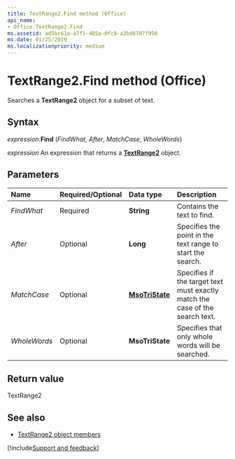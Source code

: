 ```yaml
---
title: TextRange2.Find method (Office)
api_name:
- Office.TextRange2.Find
ms.assetid: ad5bc61a-a7f1-485a-0fc8-a3bd6707f956
ms.date: 01/25/2019
ms.localizationpriority: medium
---
```



# TextRange2.Find method (Office)

Searches a **TextRange2** object for a subset of text.


## Syntax

_expression_.**Find** (_FindWhat_, _After_, _MatchCase_, _WholeWords_)

_expression_ An expression that returns a **[TextRange2](Office.TextRange2.md)** object.


## Parameters

|Name|Required/Optional|Data type|Description|
|:-----|:-----|:-----|:-----|
| _FindWhat_|Required|**String**|Contains the text to find.|
| _After_|Optional|**Long**|Specifies the point in the text range to start the search.|
| _MatchCase_|Optional|**[MsoTriState](office.msotristate.md)**|Specifies if the target text must exactly match the case of the search text. |
| _WholeWords_|Optional|**MsoTriState**|Specifies that only whole words will be searched.|

## Return value

TextRange2


## See also

- [TextRange2 object members](overview/Library-Reference/textrange2-members-office.md)



[!include[Support and feedback](~/includes/feedback-boilerplate.md)]